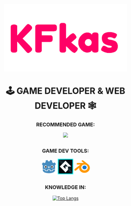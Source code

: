 ##

<p align="center">
<img width="400" src="https://raw.githubusercontent.com/1kfkas/1kfkas/refs/heads/main/kfkas.gif">
</p>

##
  
<h1 align="center">🕹️ GAME DEVELOPER & WEB DEVELOPER 🕸️</h3>

<div align="center">
  
<h3>RECOMMENDED GAME:</h3>
<a href="https://kfkas.itch.io/eternal-downhill"> <img src="https://img.itch.zone/aW1nLzIwMDY1MDY4LnBuZw==/315x250%23c/Xgs%2Fgk.png"> </a>

##

<h3>GAME DEV TOOLS:</h3>

<p>
  <img width="50" src="https://raw.githubusercontent.com/1kfkas/1kfkas/0ffb9986f6c38ef8be4f80e88d93a44d206483c9/godot.svg"></img>
  <img width="50" src="https://raw.githubusercontent.com/1kfkas/1kfkas/refs/heads/main/gamemaker.png"></img>
  <img width="50" src="https://raw.githubusercontent.com/1kfkas/1kfkas/refs/heads/main/blender.png"></img>
</p>

##

<h3>KNOWLEDGE IN:</h3>

[![Top Langs](https://github-readme-stats.vercel.app/api/top-langs/?username=1kfkas&layout=donut-vertical&theme=radical)](https://github.com/anuraghazra/github-readme-stats)

##
